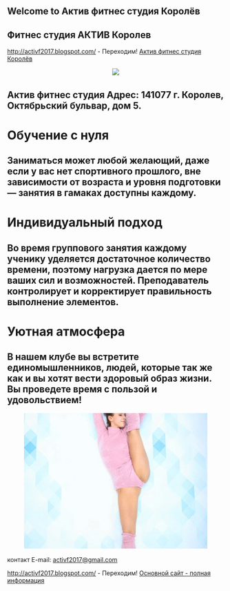## Welcome to  Актив фитнес студия Королёв 

## Фитнес студия АКТИВ Королев 

http://activf2017.blogspot.com/ - Переходим!
[Актив фитнес студия Королёв](http://activf2017.blogspot.com/)

<p align="center"><href="https://activf2017.blogspot.ru/"target="_blank" border="0"> 
<img src="https://avatars1.githubusercontent.com/u/37883500?s=200&v=4">
</p>
  
## Актив фитнес студия Адрес: 141077 г. Королев, Октябрьский бульвар, дом 5.

# Обучение с нуля

## Заниматься может любой желающий, даже если у вас нет спортивного прошлого, вне зависимости от возраста и уровня подготовки — занятия в гамаках доступны каждому.

# Индивидуальный подход

## Во время группового занятия каждому ученику уделяется достаточное количество времени, поэтому нагрузка дается по мере ваших сил и возможностей. Преподаватель контролирует и корректирует правильность выполнение элементов.

# Уютная атмосфера

## В нашем клубе вы встретите единомышленников, людей, которые так же как и вы хотят вести здоровый образ жизни. Вы проведете время с пользой и удовольствием!

<p align="center"> 
<img src="https://github.com/activf2017/Activ-fitness-Korolev-studio/blob/master/%D1%81%D0%BE%D0%BD%D1%8F%20%D1%80%D0%B0%D1%81%D1%82-ANIMATION.gif?raw=true">
</p>

контакт E-mail: activf2017@gmail.com

http://activf2017.blogspot.com/ - Переходим!
[Основной сайт - полная информация](http://activf2017.blogspot.com/)


